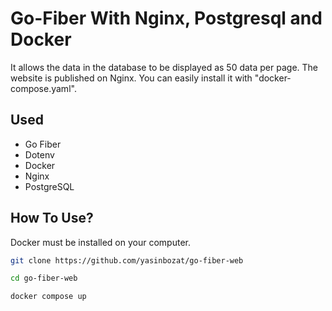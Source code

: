 # Go-Fiber With Nginx, Postgresql and Docker
It allows the data in the database to be displayed as 50 data per page. The website is published on Nginx. You can easily install it with "docker-compose.yaml".

## Used
- Go Fiber
- Dotenv
- Docker
- Nginx
- PostgreSQL


## How To Use?
Docker must be installed on your computer.

```bash
git clone https://github.com/yasinbozat/go-fiber-web
```
```bash
cd go-fiber-web
```
```bash
docker compose up
```
